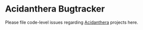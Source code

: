 Acidanthera Bugtracker
======================

Please file code-level issues regarding [Acidanthera](https://github.com/acidanthera) projects here.
